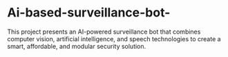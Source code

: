 # Ai-based-surveillance-bot-
This project presents an AI-powered surveillance bot that combines computer vision, artificial intelligence, and speech technologies to create a smart, affordable, and modular security solution.
